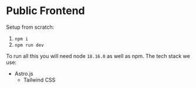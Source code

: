 # Public Frontend

Setup from scratch:
1. `npm i`
2. `npm run dev`

To run all this you will need node `18.16.0` as well as npm. The tech stack we use:

+ Astro.js
  + Tailwind CSS
